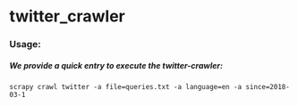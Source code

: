 # twitter_crawler

### Usage:
##### We provide a quick entry to execute the twitter-crawler:
```
scrapy crawl twitter -a file=queries.txt -a language=en -a since=2018-03-1
```